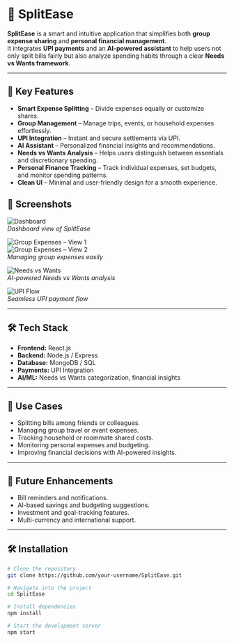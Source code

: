 # 💸 SplitEase  

**SplitEase** is a smart and intuitive application that simplifies both **group expense sharing** and **personal financial management**.  
It integrates **UPI payments** and an **AI-powered assistant** to help users not only split bills fairly but also analyze spending habits through a clear **Needs vs Wants framework**.  

---

## 🌟 Key Features  

- **Smart Expense Splitting** – Divide expenses equally or customize shares.  
- **Group Management** – Manage trips, events, or household expenses effortlessly.  
- **UPI Integration** – Instant and secure settlements via UPI.  
- **AI Assistant** – Personalized financial insights and recommendations.  
- **Needs vs Wants Analysis** – Helps users distinguish between essentials and discretionary spending.  
- **Personal Finance Tracking** – Track individual expenses, set budgets, and monitor spending patterns.  
- **Clean UI** – Minimal and user-friendly design for a smooth experience.

## 📸 Screenshots  

![Dashboard](https://github.com/user-attachments/assets/5c386c2e-3d01-422a-b5f3-f34ec84de06a)  
*Dashboard view of SplitEase*  

![Group Expenses – View 1](https://github.com/user-attachments/assets/88b9a95d-b647-4922-bd36-c52052375573)  
![Group Expenses – View 2](https://github.com/user-attachments/assets/da7f88ca-b61a-4a96-ac68-db5136578a31)  
*Managing group expenses easily*  

![Needs vs Wants](https://github.com/user-attachments/assets/9ab0701e-0b11-4e79-821c-b2ce3b21e1b4)  
*AI-powered Needs vs Wants analysis*  

![UPI Flow](https://github.com/user-attachments/assets/449077f7-f6d4-4b98-a413-a8cbf2760651)  
*Seamless UPI payment flow*  


---

## 🛠️ Tech Stack  

- **Frontend:** React.js  
- **Backend:** Node.js / Express  
- **Database:** MongoDB / SQL  
- **Payments:** UPI Integration  
- **AI/ML:** Needs vs Wants categorization, financial insights  

---

## 🎯 Use Cases  

- Splitting bills among friends or colleagues.  
- Managing group travel or event expenses.  
- Tracking household or roommate shared costs.  
- Monitoring personal expenses and budgeting.  
- Improving financial decisions with AI-powered insights.  

---

## 🚀 Future Enhancements  

- Bill reminders and notifications.  
- AI-based savings and budgeting suggestions.  
- Investment and goal-tracking features.  
- Multi-currency and international support.  

---

## 🛠️ Installation  

```bash
# Clone the repository
git clone https://github.com/your-username/SplitEase.git  

# Navigate into the project
cd SplitEase  

# Install dependencies
npm install  

# Start the development server
npm start  
